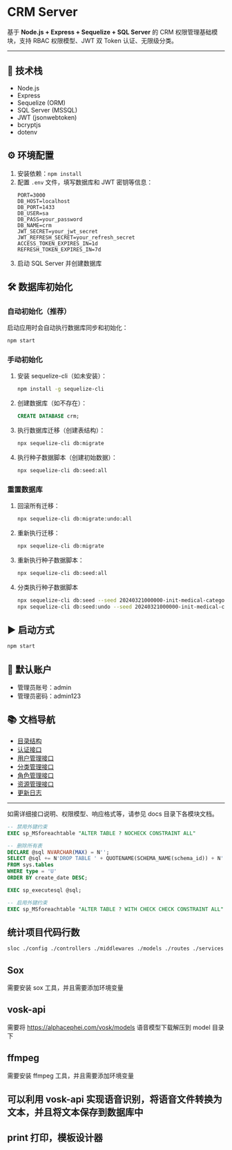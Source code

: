 # CRM Server

基于 **Node.js + Express + Sequelize + SQL Server** 的 CRM 权限管理基础模块，支持 RBAC 权限模型、JWT 双 Token 认证、无限级分类。

---

## 🚀 技术栈

- Node.js
- Express
- Sequelize (ORM)
- SQL Server (MSSQL)
- JWT (jsonwebtoken)
- bcryptjs
- dotenv

## ⚙️ 环境配置

1. 安装依赖：`npm install`
2. 配置 `.env` 文件，填写数据库和 JWT 密钥等信息：
   ```env
   PORT=3000
   DB_HOST=localhost
   DB_PORT=1433
   DB_USER=sa
   DB_PASS=your_password
   DB_NAME=crm
   JWT_SECRET=your_jwt_secret
   JWT_REFRESH_SECRET=your_refresh_secret
   ACCESS_TOKEN_EXPIRES_IN=1d
   REFRESH_TOKEN_EXPIRES_IN=7d
   ```
3. 启动 SQL Server 并创建数据库

## 🛠️ 数据库初始化

### 自动初始化（推荐）

启动应用时会自动执行数据库同步和初始化：

```bash
npm start
```

### 手动初始化

1. 安装 sequelize-cli（如未安装）：
   ```bash
   npm install -g sequelize-cli
   ```
2. 创建数据库（如不存在）：
   ```sql
   CREATE DATABASE crm;
   ```
3. 执行数据库迁移（创建表结构）：
   ```bash
   npx sequelize-cli db:migrate
   ```
4. 执行种子数据脚本（创建初始数据）：
   ```bash
   npx sequelize-cli db:seed:all
   ```

### 重置数据库

1. 回滚所有迁移：
   ```bash
   npx sequelize-cli db:migrate:undo:all
   ```
2. 重新执行迁移：
   ```bash
   npx sequelize-cli db:migrate
   ```
3. 重新执行种子数据脚本：

   ```bash
   npx sequelize-cli db:seed:all

   ```

4. 分类执行种子数据脚本

   ```bash
   npx sequelize-cli db:seed --seed 20240321000000-init-medical-categories.js
   npx sequelize-cli db:seed:undo --seed 20240321000000-init-medical-categories.js

   ```

## ▶️ 启动方式

```bash
npm start
```

## 👤 默认账户

- 管理员账号：admin
- 管理员密码：admin123

## 📚 文档导航

- [目录结构](docs/tree.md)
- [认证接口](docs/auth.md)
- [用户管理接口](docs/user.md)
- [分类管理接口](docs/category.md)
- [角色管理接口](docs/role.md)
- [资源管理接口](docs/resource.md)
- [更新日志](UPDATE.md)

---

如需详细接口说明、权限模型、响应格式等，请参见 docs 目录下各模块文档。

```sql
-- 禁用外键约束
EXEC sp_MSforeachtable "ALTER TABLE ? NOCHECK CONSTRAINT ALL"

-- 删除所有表
DECLARE @sql NVARCHAR(MAX) = N'';
SELECT @sql += N'DROP TABLE ' + QUOTENAME(SCHEMA_NAME(schema_id)) + N'.' + QUOTENAME(name) + N'; '
FROM sys.tables
WHERE type = 'U'
ORDER BY create_date DESC;

EXEC sp_executesql @sql;

-- 启用外键约束
EXEC sp_MSforeachtable "ALTER TABLE ? WITH CHECK CHECK CONSTRAINT ALL"
```

## 统计项目代码行数

```bash
sloc ./config ./controllers ./middlewares ./models ./routes ./services ./utils/ app.js
```

## Sox

需要安装 sox 工具，并且需要添加环境变量

## vosk-api

需要将 https://alphacephei.com/vosk/models 语音模型下载解压到 model 目录下

## ffmpeg

需要安装 ffmpeg 工具，并且需要添加环境变量

## 可以利用 vosk-api 实现语音识别，将语音文件转换为文本，并且将文本保存到数据库中

## print 打印，模板设计器
